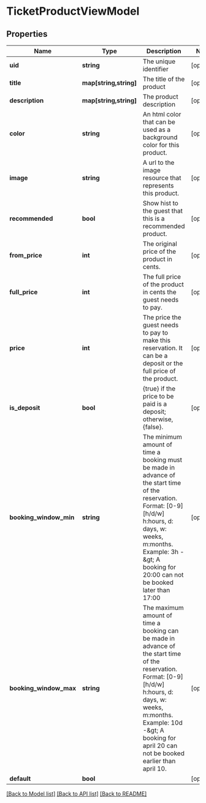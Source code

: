 # TicketProductViewModel

## Properties
Name | Type | Description | Notes
------------ | ------------- | ------------- | -------------
**uid** | **string** | The unique identifier | [optional] 
**title** | **map[string,string]** | The title of the product | [optional] 
**description** | **map[string,string]** | The product description | [optional] 
**color** | **string** | An html color that can be used as a background color for this product. | [optional] 
**image** | **string** | A url to the image resource that represents this product. | [optional] 
**recommended** | **bool** | Show hist to the guest that this is a recommended product. | [optional] 
**from_price** | **int** | The original price of the product in cents. | [optional] 
**full_price** | **int** | The full price of the product in cents the guest needs to pay. | [optional] 
**price** | **int** | The price the guest needs to pay to make this reservation. It can be a deposit or the full price of the product. | [optional] 
**is_deposit** | **bool** | {true} if the price to be paid is a deposit; otherwise, {false}. | [optional] 
**booking_window_min** | **string** | The minimum amount of time a booking must be made in advance of the start time of the reservation.  Format: [0-9][h/d/w] h:hours, d: days, w: weeks, m:months.  Example: 3h -&amp;gt; A booking for 20:00 can not be booked later than 17:00 | [optional] 
**booking_window_max** | **string** | The maximum amount of time a booking can be made in advance of the start time of the reservation.  Format: [0-9][h/d/w] h:hours, d: days, w: weeks, m:months.  Example: 10d -&amp;gt;  A booking for april 20 can not be booked earlier than april 10. | [optional] 
**default** | **bool** |  | [optional] 

[[Back to Model list]](../../README.md#documentation-for-models) [[Back to API list]](../../README.md#documentation-for-api-endpoints) [[Back to README]](../../README.md)

